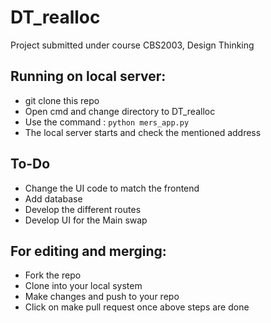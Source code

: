 # DT_realloc
Project submitted under course CBS2003, Design Thinking

## Running on local server:
* git clone this repo
* Open cmd and change directory to DT_realloc
* Use the command : `python mers_app.py`
* The local server starts and check the mentioned address

## To-Do 
* Change the UI code to match the frontend
* Add database
* Develop the different routes
* Develop UI for the Main swap


## For editing and merging:
* Fork the repo
* Clone into your local system
* Make changes and push to your repo
* Click on make pull request once above steps are done
